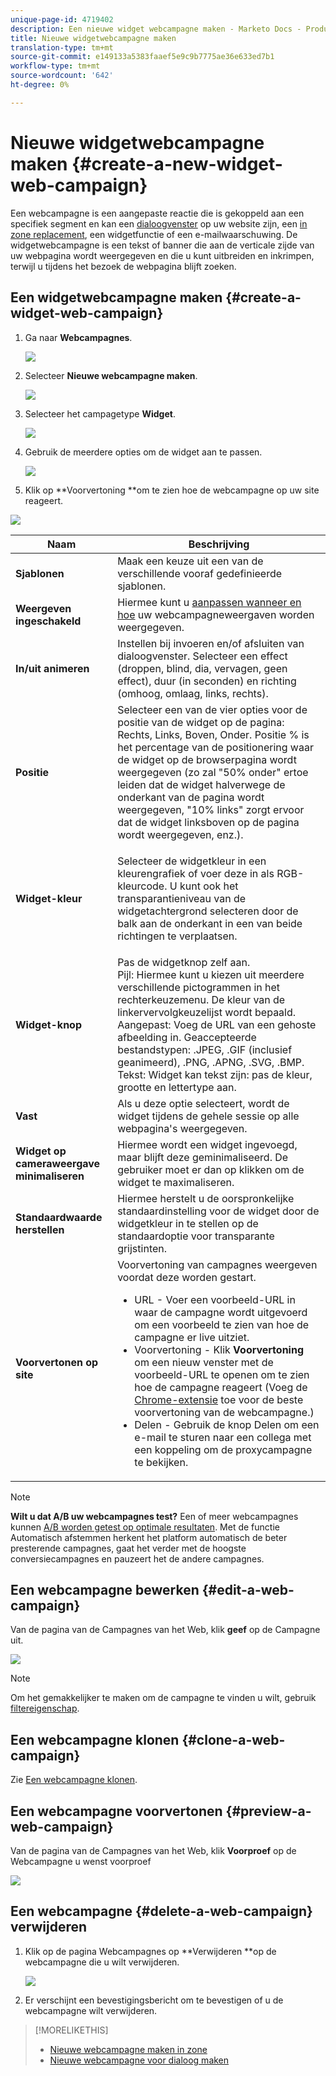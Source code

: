 ```yaml
---
unique-page-id: 4719402
description: Een nieuwe widget webcampagne maken - Marketo Docs - Productdocumentatie
title: Nieuwe widgetwebcampagne maken
translation-type: tm+mt
source-git-commit: e149133a5383faaef5e9c9b7775ae36e633ed7b1
workflow-type: tm+mt
source-wordcount: '642'
ht-degree: 0%

---
```



# Nieuwe widgetwebcampagne maken {#create-a-new-widget-web-campaign}

Een webcampagne is een aangepaste reactie die is gekoppeld aan een specifiek segment en kan een [dialoogvenster](create-a-new-dialog-web-campaign.md) op uw website zijn, een [in zone replacement](create-a-new-in-zone-web-campaign.md), een widgetfunctie of een e-mailwaarschuwing. De widgetwebcampagne is een tekst of banner die aan de verticale zijde van uw webpagina wordt weergegeven en die u kunt uitbreiden en inkrimpen, terwijl u tijdens het bezoek de webpagina blijft zoeken.

## Een widgetwebcampagne maken {#create-a-widget-web-campaign}

1. Ga naar **Webcampagnes**.

   ![](assets/image2016-8-18-15-3a57-3a46.png)

1. Selecteer **Nieuwe webcampagne maken**.

   ![](assets/create-new-web-campaign-hand-1.png)

1. Selecteer het campagetype **Widget**.

   ![](assets/3.png)

1. Gebruik de meerdere opties om de widget aan te passen.

   ![](assets/4.png)

1. Klik op **Voorvertoning **om te zien hoe de webcampagne op uw site reageert.

![](assets/preview.png)

<table> 
 <thead> 
  <tr> 
   <th colspan="1" rowspan="1">Naam</th> 
   <th colspan="1" rowspan="1">Beschrijving</th> 
  </tr> 
 </thead> 
 <tbody> 
  <tr> 
   <td colspan="1"><strong>Sjablonen</strong></td> 
   <td colspan="1">Maak een keuze uit een van de verschillende vooraf gedefinieerde sjablonen.</td> 
  </tr> 
  <tr> 
   <td colspan="1"><strong>Weergeven ingeschakeld</strong></td> 
   <td colspan="1">Hiermee kunt u <a href="http://docs.marketo.com/display/DOCS/Set+How+Your+Web+Campaign+Displays" rel="nofollow">aanpassen wanneer en hoe</a> uw webcampagneweergaven worden weergegeven.</td> 
  </tr> 
  <tr> 
   <td colspan="1"><strong>In/uit animeren</strong></td> 
   <td colspan="1">Instellen bij invoeren en/of afsluiten van dialoogvenster. Selecteer een effect (droppen, blind, dia, vervagen, geen effect), duur (in seconden) en richting (omhoog, omlaag, links, rechts).</td> 
  </tr> 
  <tr> 
   <td colspan="1"><strong>Positie</strong></td> 
   <td colspan="1">Selecteer een van de vier opties voor de positie van de widget op de pagina: Rechts, Links, Boven, Onder. Positie % is het percentage van de positionering waar de widget op de browserpagina wordt weergegeven (zo zal "50% onder" ertoe leiden dat de widget halverwege de onderkant van de pagina wordt weergegeven, "10% links" zorgt ervoor dat de widget linksboven op de pagina wordt weergegeven, enz.).<br></td> 
  </tr> 
  <tr> 
   <td colspan="1" rowspan="1"><strong>Widget-kleur</strong></td> 
   <td colspan="1" rowspan="1"><p>Selecteer de widgetkleur in een kleurengrafiek of voer deze in als RGB-kleurcode. U kunt ook het transparantieniveau van de widgetachtergrond selecteren door de balk aan de onderkant in een van beide richtingen te verplaatsen.</p></td> 
  </tr> 
  <tr> 
   <td colspan="1" rowspan="1"><p><strong>Widget-knop</strong><br></p></td> 
   <td colspan="1" rowspan="1">Pas de widgetknop zelf aan.<br>Pijl: Hiermee kunt u kiezen uit meerdere verschillende pictogrammen in het rechterkeuzemenu. De kleur van de linkervervolgkeuzelijst wordt bepaald.<br>Aangepast: Voeg de URL van een gehoste afbeelding in. Geaccepteerde bestandstypen: .JPEG, .GIF (inclusief geanimeerd), .PNG, .APNG, .SVG, .BMP.<br>Tekst: Widget kan tekst zijn: pas de kleur, grootte en lettertype aan.</td> 
  </tr> 
  <tr> 
   <td colspan="1"><strong>Vast</strong></td> 
   <td colspan="1">Als u deze optie selecteert, wordt de widget tijdens de gehele sessie op alle webpagina's weergegeven.</td> 
  </tr> 
  <tr> 
   <td colspan="1"><strong>Widget op cameraweergave minimaliseren</strong></td> 
   <td colspan="1">Hiermee wordt een widget ingevoegd, maar blijft deze geminimaliseerd. De gebruiker moet er dan op klikken om de widget te maximaliseren.</td> 
  </tr> 
  <tr> 
   <td colspan="1"><strong>Standaardwaarde herstellen </strong></td> 
   <td colspan="1">Hiermee herstelt u de oorspronkelijke standaardinstelling voor de widget door de widgetkleur in te stellen op de standaardoptie voor transparante grijstinten.</td> 
  </tr> 
  <tr> 
   <td colspan="1"><strong>Voorvertonen op site </strong></td> 
   <td colspan="1">Voorvertoning van campagnes weergeven voordat deze worden gestart.<br> 
    <ul> 
     <li>URL - Voer een voorbeeld-URL in waar de campagne wordt uitgevoerd om een voorbeeld te zien van hoe de campagne er live uitziet.</li> 
     <li>Voorvertoning - Klik <strong>Voorvertoning </strong>om een nieuw venster met de voorbeeld-URL te openen om te zien hoe de campagne reageert (Voeg de <a href="https://chrome.google.com/extensions/detail/ldiddonjplchallbngbccbfdfeldohkj?hl=en" rel="nofollow">Chrome-extensie</a> toe voor de beste voorvertoning van de webcampagne.) </li> 
     <li>Delen - Gebruik de knop Delen om een e-mail te sturen naar een collega met een koppeling om de proxycampagne te bekijken.</li> 
    </ul></td> 
  </tr> 
 </tbody> 
</table>

>[!NOTE]
>
>**Wilt u dat A/B uw webcampagnes test?** Een of meer webcampagnes kunnen  [A/B worden getest op optimale resultaten](ab-test-your-web-campaign.md). Met de functie Automatisch afstemmen herkent het platform automatisch de beter presterende campagnes, gaat het verder met de hoogste conversiecampagnes en pauzeert het de andere campagnes.

## Een webcampagne bewerken {#edit-a-web-campaign}

Van de pagina van de Campagnes van het Web, klik **geef** op de Campagne uit.

![](assets/image2016-11-4-13-3a2-3a20.png)

>[!NOTE]
>
>Om het gemakkelijker te maken om de campagne te vinden u wilt, gebruik [filtereigenschap](filter-web-campaigns.md).

## Een webcampagne klonen {#clone-a-web-campaign}

Zie [Een webcampagne klonen](clone-a-web-campaign.md).

## Een webcampagne voorvertonen {#preview-a-web-campaign}

Van de pagina van de Campagnes van het Web, klik **Voorproef** op de Webcampagne u wenst voorproef

![](assets/widget-campaign-preview-hand.png)

## Een webcampagne {#delete-a-web-campaign} verwijderen

1. Klik op de pagina Webcampagnes op **Verwijderen **op de webcampagne die u wilt verwijderen.

   ![](assets/widget-campaign-delete-hand.png)

1. Er verschijnt een bevestigingsbericht om te bevestigen of u de webcampagne wilt verwijderen.

>[!MORELIKETHIS]
>
>* [Nieuwe webcampagne maken in zone](create-a-new-in-zone-web-campaign.md)
>* [Nieuwe webcampagne voor dialoog maken](create-a-new-dialog-web-campaign.md)


